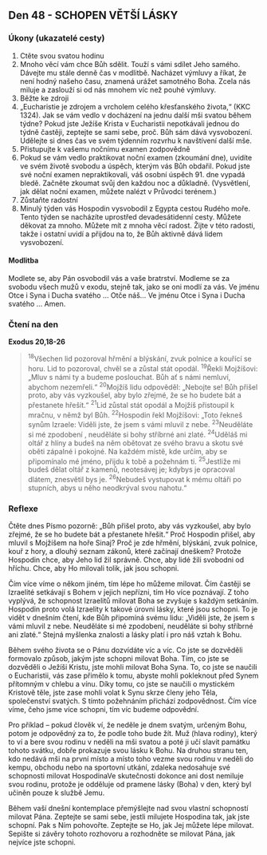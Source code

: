 ## Den 48 - SCHOPEN VĚTŠÍ LÁSKY

### Úkony (ukazatelé cesty)

1. Ctěte svou svatou hodinu
1. Mnoho věcí vám chce Bůh sdělit. Touží s vámi sdílet Jeho samého. Dávejte mu stále denně čas v modlitbě. Nacházet výmluvy a říkat, že není hodný našeho času, znamená urážet samotného Boha. Zcela nás miluje a zaslouží si od nás mnohem víc než pouhé výmluvy.
1. Běžte ke zdroji
1. „Eucharistie je zdrojem a vrcholem celého křesťanského života,“ (KKC 1324). Jak se vám vedlo v docházení na jednu další mši svatou během týdne? Pokud jste Ježíše Krista v Eucharistii nepotkávali jednou do týdně častěji, zeptejte se sami sebe, proč. Bůh sám dává vysvobození. Udělejte si dnes čas ve svém týdenním rozvrhu k navštívení další mše.
1. Přistupujte k vašemu nočnímu examen zodpovědně
1. Pokud se vám vedlo praktikovat noční examen (zkoumání dne), uvidíte ve svém životě svobodu a úspěch, kterým vás Bůh obdařil. Pokud jste své noční examen nepraktikovali, váš osobní úspěch 91. dne vypadá bledě. Začněte zkoumat svůj den každou noc a důkladně. (Vysvětlení, jak dělat noční examen, můžete nalézt v Průvodci terénem.)
1. Zůstaňte radostní
1. Minulý týden vás Hospodin vysvobodil z Egypta cestou Rudého moře. Tento týden se nacházíte uprostřed devadesátidenní cesty. Můžete děkovat za mnoho. Můžete mít z mnoha věcí radost. Žijte v této radosti, takže i ostatní uvidí a přijdou na to, že Bůh aktivně dává lidem vysvobození.

#### Modlitba

Modlete se, aby Pán osvobodil vás a vaše bratrství.
Modleme se za svobodu všech mužů v exodu, stejně tak, jako se oni modlí za vás.
Ve jménu Otce i Syna i Ducha svatého … Otče náš… Ve jménu Otce i Syna i Ducha svatého … Amen.

### Čtení na den

**Exodus 20,18-26**

> <sup>18</sup>Všechen lid pozoroval hřmění a blýskání, zvuk polnice a kouřící se horu. Lid to pozoroval, chvěl se a zůstal stát opodál.
> <sup>19</sup>Řekli Mojžíšovi: „Mluv s námi ty a budeme poslouchat. Bůh ať s námi nemluví, abychom nezemřeli.“
> <sup>20</sup>Mojžíš lidu odpověděl: „Nebojte se! Bůh přišel proto, aby vás vyzkoušel, aby bylo zřejmé, že se ho budete bát a přestanete hřešit.“
> <sup>21</sup>Lid zůstal stát opodál a Mojžíš přistoupil k mračnu, v němž byl Bůh.
> <sup>22</sup>Hospodin řekl Mojžíšovi: „Toto řekneš synům Izraele: Viděli jste, že jsem s vámi mluvil z nebe.
> <sup>23</sup>Neuděláte si mé zpodobení , neuděláte si bohy stříbrné ani zlaté.
> <sup>24</sup>Uděláš mi oltář z hlíny a budeš na něm obětovat ze svého bravu a skotu své oběti zápalné i pokojné. Na každém místě, kde určím, aby se připomínalo mé jméno, přijdu k tobě a požehnám ti.
> <sup>25</sup>Jestliže mi budeš dělat oltář z kamenů, neotesávej je; kdybys je opracoval dlátem, znesvětil bys je.
> <sup>26</sup>Nebudeš vystupovat k mému oltáři po stupních, abys u něho neodkrýval svou nahotu.“

### Reflexe

Čtěte dnes Písmo pozorně: „Bůh přišel proto, aby vás vyzkoušel, aby bylo zřejmé, že se ho budete bát a přestanete hřešit.“ Proč
Hospodin přišel, aby mluvil s Mojžíšem na hoře Sinaj? Proč je zde hřmění, blýskání, zvuk polnice, kouř z hory, a dlouhý seznam
zákonů, které začínají dneškem? Protože Hospodin chce, aby Jeho lid žil správně. Chce, aby lidé žili svobodni od hříchu. Chce, aby
Ho milovali tolik, jak jsou schopni.

Čím více víme o někom jiném, tím lépe ho můžeme milovat. Čím častěji se Izraelité setkávají s Bohem v jejich nepřízni, tím Ho více
poznávají. Z toho vyplývá, že schopnost Izraelitů milovat Boha se zvyšuje s každým setkáním. Hospodin proto volá Izraelity k takové
úrovni lásky, které jsou schopni. To je vidět v dnešním čtení, kde Bůh připomíná svému lidu: „Viděli jste, že jsem s vámi mluvil z
nebe. Neuděláte si mé zpodobení, neuděláte si bohy stříbrné ani zlaté.“ Stejná myšlenka znalosti a lásky platí i pro náš vztah k Bohu.

Během svého života se o Pánu dozvídáte víc a víc. Co jste se dozvěděli formovalo způsob, jakým jste schopni milovat Boha. Tím,
co jste se dozvěděli o Ježíši Kristu, jste mohli milovat Boha Syna. To, co jste se naučili o Eucharistii, vás zase přimělo k tomu, abyste
mohli pokleknout před Synem přítomným v chlebu a vínu. Díky tomu, co jste se naučili o mystickém Kristově těle, jste zase mohli
volat k Synu skrze členy jeho Těla, společenství svatých. S tímto požehnáním přichází zodpovědnost. Čím více víme, čeho jsme více
schopni, tím víc budeme odpovědní.

Pro příklad – pokud člověk ví, že neděle je dnem svatým, určeným Bohu, potom je odpovědný za to, že podle toho bude žít. Muž
(hlava rodiny), který to ví a bere svou rodinu v neděli na mši svatou a poté ji učí slavit památku tohoto svátku, dobře prokazuje svou
lásku k Bohu. Na druhou stranu ten, kdo nedává mši na první místo a místo toho vezme svou rodinu v neděli do kempu, obchodu
nebo na sportovní utkání, zdaleka nedosahuje své schopnosti milovat HospodinaVe skutečnosti dokonce ani dost nemiluje svou
rodinu, protože je odděluje od pramene lásky (Boha) v den, který byl učiněn pouze k službě Jemu.

Během vaší dnešní kontemplace přemýšlejte nad svou vlastní schopností milovat Pána. Zeptejte se sami sebe, jestli milujete
Hospodina tak, jak jste schopní. Pak s Ním pohovořte. Zeptejte se Ho, jak Jej můžete lépe milovat. Sepište si závěry tohoto rozhovoru
a rozhodněte se milovat Pána, jak nejvíce jste schopni.
